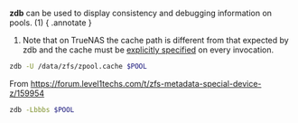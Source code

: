 **zdb** can be used to display consistency and debugging information on pools. (1)
{ .annotate }

1. Note that on TrueNAS the cache path is different from that expected by zdb and the cache must be [explicitly specified](https://serverfault.com/questions/899814/zdb-doesn-t-recognize-my-pool) on every invocation.
```sh
zdb -U /data/zfs/zpool.cache $POOL
```

From https://forum.level1techs.com/t/zfs-metadata-special-device-z/159954
```sh
zdb -Lbbbs $POOL
```